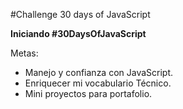 #Challenge 30 days of JavaScript

**Iniciando #30DaysOfJavaScript**

Metas:
- Manejo y confianza con JavaScript.
- Enriquecer mi vocabulario Técnico.
- Mini proyectos para portafolio.